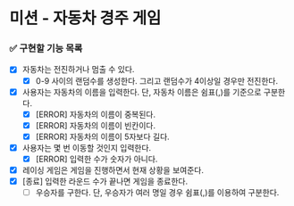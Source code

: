 # 미션 - 자동차 경주 게임

### ✅ 구현할 기능 목록

- [x] 자동차는 전진하거나 멈출 수 있다.
    - [x] 0-9 사이의 랜덤수를 생성한다. 그리고 랜덤수가 4이상일 경우만 전진한다.
- [x] 사용자는 자동차의 이름을 입력한다. 단, 자동차 이름은 쉼표(,)를 기준으로 구분한다.
    - [x] [ERROR] 자동차의 이름이 중복된다.
    - [x] [ERROR] 자동차의 이름이 빈칸이다.
    - [x] [ERROR] 자동차의 이름이 5자보다 길다.
- [x] 사용자는 몇 번 이동할 것인지 입력한다.
    - [x] [ERROR] 입력한 수가 숫자가 아니다.
- [x] 레이싱 게임은 게임을 진행하면서 현재 상황을 보여준다.
- [x] [종료] 입력한 라운드 수가 끝나면 게임을 종료한다.
    - [ ] 우승자를 구한다. 단, 우승자가 여러 명일 경우 쉼표(,)를 이용하여 구분한다. 